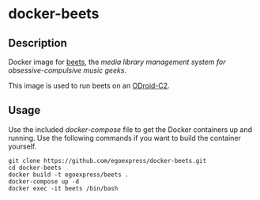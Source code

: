 # docker-beets

## Description

Docker image for [beets](http://beets.io), the _media library management system for obsessive-compulsive music geeks_.

This image is used to run beets on an [ODroid-C2](http://www.hardkernel.com/main/products/prdt_info.php?g_code=G145457216438).

## Usage

Use the included _docker-compose_ file to get the Docker containers up and running. Use the following
commands if you want to build the container yourself.

    git clone https://github.com/egoexpress/docker-beets.git
    cd docker-beets
    docker build -t egoexpress/beets .
    docker-compose up -d
    docker exec -it beets /bin/bash

